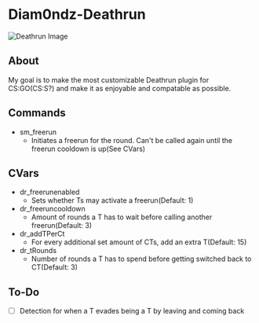 # Diam0ndz-Deathrun
![Deathrun Image](https://i.imgur.com/2BfQdUA.png)

## About
My goal is to make the most customizable Deathrun plugin for CS:GO(CS:S?) and make it as enjoyable and compatable as possible.
## Commands
- sm_freerun
  - Initiates a freerun for the round. Can't be called again until the freerun cooldown is up(See CVars)
## CVars
- dr_freerunenabled
  - Sets whether Ts may activate a freerun(Default: 1)
- dr_freeruncooldown
  - Amount of rounds a T has to wait before calling another freerun(Default: 3)
- dr_addTPerCt
  - For every additional set amount of CTs, add an extra T(Default: 15)
- dr_tRounds
  - Number of rounds a T has to spend before getting switched back to CT(Default: 3)
## To-Do
- [ ] Detection for when a T evades being a T by leaving and coming back